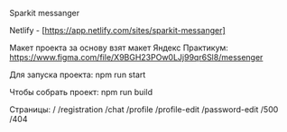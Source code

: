 Sparkit messanger

Netlify - [https://app.netlify.com/sites/sparkit-messanger]

Макет проекта за основу взят макет Яндекс Практикум: https://www.figma.com/file/X9BGH23POw0LJj99qr6Sl8/messenger

Для запуска проекта: 
npm run start

Чтобы собрать проект: 
npm run build

Страницы: 
/ 
/registration 
/chat
/profile
/profile-edit 
/password-edit
/500  
/404